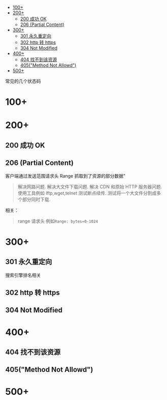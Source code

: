<!--
 * @Author: your name
 * @Date: 2020-03-19 17:37:49
 * @LastEditTime: 2020-07-05 14:48:42
 * @LastEditors: Please set LastEditors
 * @Description: In User Settings Edit
 * @FilePath: \RW 笔记\计算机网络\http\http状态码\http状态码.md
 -->

<!-- TOC -->

- [100+](#100)
- [200+](#200)
  - [200 成功 OK](#200-成功-ok)
  - [206 (Partial Content)](#206-partial-content)
- [300+](#300)
  - [301 永久重定向](#301-永久重定向)
  - [302 http 转 https](#302-http-转-https)
  - [304 Not Modified](#304-not-modified)
- [400+](#400)
  - [404 找不到该资源](#404-找不到该资源)
  - [405("Method Not Allowd")](#405method-not-allowd)
- [500+](#500)

<!-- /TOC -->

常见的几个状态码

# 100+

# 200+

## 200 成功 OK

## 206 (Partial Content)

客户端通过发送范围请求头 Range 抓取到了资源的部分数据"

> 解决网路问题.
> 解决大文件下载问题.
> 解决 CDN 和原始 HTTP 服务器问题.
> 使用工具例如 lftp,wget,telnet 测试断点续传.
> 测试将一个大文件分割成多个部分同时下载.

相关：

> range 请求头 例如`Range: bytes=0-1024`

# 300+

## 301 永久重定向

搜索引擎排名相关

## 302 http 转 https

## 304 Not Modified

# 400+

## 404 找不到该资源

## 405("Method Not Allowd")

# 500+
